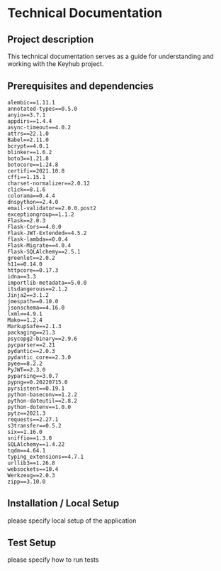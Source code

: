# Technical Documentation


## Project description
This technical documentation serves as a guide for understanding and working with the Keyhub project.


## Prerequisites and dependencies

	alembic==1.11.1
	annotated-types==0.5.0
	anyio==3.7.1
	appdirs==1.4.4
	async-timeout==4.0.2
	attrs==22.1.0
	Babel==2.11.0
	bcrypt==4.0.1
	blinker==1.6.2
	boto3==1.21.8
	botocore==1.24.8
	certifi==2021.10.8
	cffi==1.15.1
	charset-normalizer==2.0.12
	click==8.1.6
	colorama==0.4.4
	dnspython==2.4.0
	email-validator==2.0.0.post2
	exceptiongroup==1.1.2
	Flask==2.0.3
	Flask-Cors==4.0.0
	Flask-JWT-Extended==4.5.2
	flask-lambda==0.0.4
	Flask-Migrate==4.0.4
	Flask-SQLAlchemy==2.5.1
	greenlet==2.0.2
	h11==0.14.0
	httpcore==0.17.3
	idna==3.3
	importlib-metadata==5.0.0
	itsdangerous==2.1.2
	Jinja2==3.1.2
	jmespath==0.10.0
	jsonschema==4.16.0
	lxml==4.9.1
	Mako==1.2.4
	MarkupSafe==2.1.3
	packaging==21.3
	psycopg2-binary==2.9.6
	pycparser==2.21
	pydantic==2.0.3
	pydantic_core==2.3.0
	pyee==8.2.2
	PyJWT==2.3.0
	pyparsing==3.0.7
	pypng==0.20220715.0
	pyrsistent==0.19.1
	python-baseconv==1.2.2
	python-dateutil==2.8.2
	python-dotenv==1.0.0
	pytz==2021.3
	requests==2.27.1
	s3transfer==0.5.2
	six==1.16.0
	sniffio==1.3.0
	SQLAlchemy==1.4.22
	tqdm==4.64.1
	typing_extensions==4.7.1
	urllib3==1.26.8
	websockets==10.4
	Werkzeug==2.0.3
	zipp==3.10.0


## Installation / Local Setup

please specify local setup of the application


## Test Setup
please specify how to run tests


